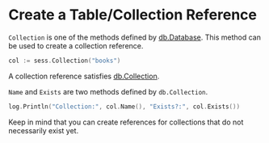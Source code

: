 # Create a Table/Collection Reference

`Collection` is one of the methods defined by [db.Database][1]. This
method can be used to create a collection reference.

```go
col := sess.Collection("books")
```

A collection reference satisfies [db.Collection][2].

`Name` and `Exists` are two methods defined by `db.Collection`.

```go
log.Println("Collection:", col.Name(), "Exists?:", col.Exists())
```

Keep in mind that you can create references for collections that do not
necessarily exist yet.

[1]: https://godoc.org/upper.io/db.v3#Database
[2]: https://godoc.org/upper.io/db.v3#Collection
